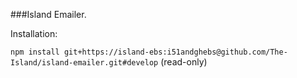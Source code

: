 ###Island Emailer.

Installation:

```npm install git+https://island-ebs:i51andghebs@github.com/The-Island/island-emailer.git#develop``` (read-only)
